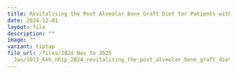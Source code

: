 ```yaml
---
title: Revitalising the Post Alveolar Bone Graft Diet for Patients with Clefts
date: 2024-12-01
layout: file
description: ""
image: ""
variant: tiptap
file_url: /files/2024 Nov to 2025
  Jan/1013_kkh_nhip_2024_revitalising_the_post_alveolar_bone_graft_diet_for_patients_with_clefts.pdf
---
```


